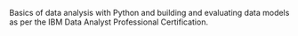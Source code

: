 Basics of data analysis with Python and building and evaluating data models as per the IBM Data Analyst Professional Certification. 